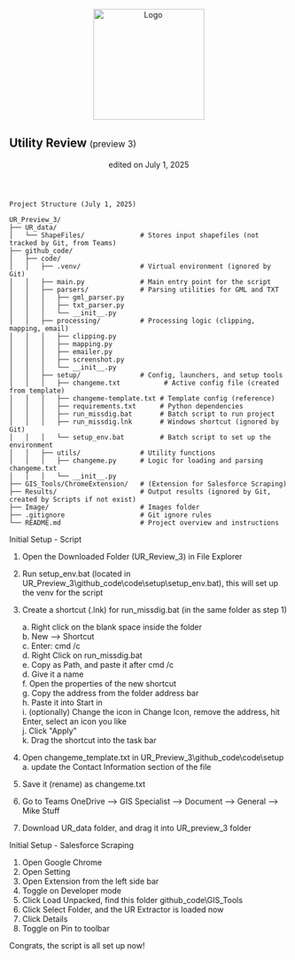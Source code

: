 <p align="center">
  <img src="Image/UR_icon16.PNG" alt="Logo" width="200" />
  <h2>Utility Review <span style="font-size: 0.75em; font-weight: normal;">(preview 3)</span></h2>
</p>

<header>edited on July 1, 2025</header>


```plaintext
Project Structure (July 1, 2025)

UR_Preview_3/
├── UR_data/
│   └── ShapeFiles/              # Stores input shapefiles (not tracked by Git, from Teams)
├── github_code/
│   ├── code/
│   │   ├── .venv/               # Virtual environment (ignored by Git)
│   │   ├── main.py              # Main entry point for the script
│   │   ├── parsers/             # Parsing utilities for GML and TXT
│   │   │   ├── gml_parser.py
│   │   │   ├── txt_parser.py
│   │   │   └── __init__.py
│   │   ├── processing/          # Processing logic (clipping, mapping, email)
│   │   │   ├── clipping.py
│   │   │   ├── mapping.py
│   │   │   ├── emailer.py
│   │   │   ├── screenshot.py
│   │   │   └── __init__.py
│   │   ├── setup/               # Config, launchers, and setup tools
│   │   │   ├── changeme.txt           # Active config file (created from template)
│   │   │   ├── changeme-template.txt # Template config (reference)
│   │   │   ├── requirements.txt      # Python dependencies
│   │   │   ├── run_missdig.bat       # Batch script to run project
│   │   │   ├── run_missdig.lnk       # Windows shortcut (ignored by Git)
│   │   │   └── setup_env.bat         # Batch script to set up the environment
│   │   ├── utils/               # Utility functions
│   │   │   ├── changeme.py      # Logic for loading and parsing changeme.txt
│   │   │   └── __init__.py
├── GIS_Tools/ChromeExtension/   # (Extension for Salesforce Scraping)
├── Results/                     # Output results (ignored by Git, created by Scripts if not exist)
├── Image/                       # Images folder
├── .gitignore                   # Git ignore rules
└── README.md                    # Project overview and instructions
```


Initial Setup - Script

1. Open the Downloaded Folder (UR_Review_3) in File Explorer
2. Run setup_env.bat (located in UR_Preview_3\github_code\code\setup\setup_env.bat), this will set up the venv for the script
3. Create a shortcut (.lnk) for run_missdig.bat (in the same folder as step 1)

    a. Right click on the blank space inside the folder  
    b. New --> Shortcut  
    c. Enter: cmd /c  
    d. Right Click on run_missdig.bat  
    e. Copy as Path, and paste it after cmd /c  
    d. Give it a name  
    f. Open the properties of the new shortcut  
    g. Copy the address from the folder address bar  
    h. Paste it into Start in  
    i. (optionally) Change the icon in Change Icon, remove the address, hit Enter, select an icon you like   
    j. Click "Apply"  
    k. Drag the shortcut into the task bar  
4. Open changeme_template.txt in UR_Preview_3\github_code\code\setup  
    a. update the Contact Information section of the file  
5. Save it (rename) as changeme.txt  
6. Go to Teams OneDrive --> GIS Specialist --> Document --> General --> Mike Stuff
7. Download UR_data folder, and drag it into UR_preview_3 folder

Initial Setup - Salesforce Scraping

1. Open Google Chrome
2. Open Setting
3. Open Extension from the left side bar
4. Toggle on Developer mode
5. Click Load Unpacked, find this folder github_code\GIS_Tools
6. Click Select Folder, and the UR Extractor is loaded now
7. Click Details
8. Toggle on Pin to toolbar


Congrats, the script is all set up now!